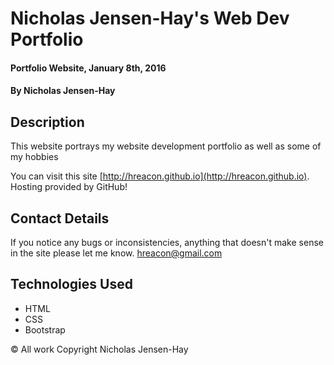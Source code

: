 # Nicholas Jensen-Hay's Web Dev Portfolio

#### Portfolio Website, January 8th, 2016

#### By Nicholas Jensen-Hay

## Description

This website portrays my website development portfolio as well as some of my hobbies

You can visit this site [http://hreacon.github.io](http://hreacon.github.io). Hosting provided by GitHub!

## Contact Details

If you notice any bugs or inconsistencies, anything that doesn't make sense in the site please let me know.
hreacon@gmail.com


## Technologies Used

* HTML
* CSS
* Bootstrap

&copy; All work Copyright Nicholas Jensen-Hay
